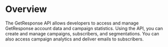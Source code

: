 # Overview

The GetResponse API allows developers to access and manage GetResponse account data and campaign statistics. Using the API, you can create and manage campaigns, subscribers, and segmentations. You can also access campaign analytics and deliver emails to subscribers.
